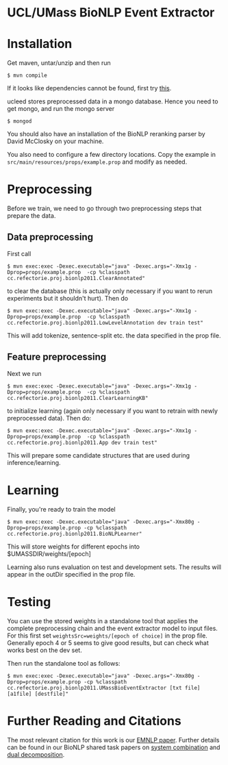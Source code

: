 UCL/UMass BioNLP Event Extractor
============================

# Installation

Get maven, untar/unzip and then run

    $ mvn compile

If it looks like dependencies cannot be found, first try [this](https://groups.google.com/a/factorie.cs.umass.edu/forum/?fromgroups=#!msg/discuss/7F8laYbmU-w/eFJJ_tlerrMJ). 

ucleed stores preprocessed data in a mongo database. Hence you need to get mongo, and run the mongo server

    $ mongod

You should also have an installation of the BioNLP reranking parser by David McClosky on your machine.

You also need to configure a few directory locations. Copy the example in `src/main/resources/props/example.prop` and modify as needed.

# Preprocessing

Before we train, we need to go through two preprocessing steps that prepare the data. 

## Data preprocessing

First call

    $ mvn exec:exec -Dexec.executable="java" -Dexec.args="-Xmx1g -Dprop=props/example.prop  -cp %classpath cc.refectorie.proj.bionlp2011.ClearAnnotated"

to clear the database (this is actually only necessary if you want to rerun experiments but it shouldn't hurt). Then do

    $ mvn exec:exec -Dexec.executable="java" -Dexec.args="-Xmx1g -Dprop=props/example.prop  -cp %classpath cc.refectorie.proj.bionlp2011.LowLevelAnnotation dev train test"

This will add tokenize, sentence-split etc. the data specified in the prop file.

## Feature preprocessing

Next we run

    $ mvn exec:exec -Dexec.executable="java" -Dexec.args="-Xmx1g -Dprop=props/example.prop  -cp %classpath cc.refectorie.proj.bionlp2011.ClearLearningKB"

to initialize learning (again only necessary if you want to retrain with newly preprocessed data). Then do:

    $ mvn exec:exec -Dexec.executable="java" -Dexec.args="-Xmx1g -Dprop=props/example.prop  -cp %classpath cc.refectorie.proj.bionlp2011.App dev train test"

This will prepare some candidate structures that are used during inference/learning.

# Learning

Finally, you're ready to train the model

    $ mvn exec:exec -Dexec.executable="java" -Dexec.args="-Xmx80g -Dprop=props/example.prop -cp %classpath cc.refectorie.proj.bionlp2011.BioNLPLearner"

This will store weights for different epochs into $UMASSDIR/weights/[epoch]

Learning also runs evaluation on test and development sets. The results will appear in the outDir
specified in the prop file.

# Testing

You can use the stored weights in a standalone tool that applies the complete preprocessing chain and the event
extractor model to input files. For this first set `weightsSrc=weights/[epoch of choice]` in the prop file. Generally epoch 4 or 5 seems to give good results, but can check what works best on the dev set. 

Then run the standalone tool as follows:

    $ mvn exec:exec -Dexec.executable="java" -Dexec.args="-Xmx80g -Dprop=props/example.prop -cp %classpath cc.refectorie.proj.bionlp2011.UMassBioEventExtractor [txt file] [a1file] [destfile]"

# Further Reading and Citations

The most relevant citation for this work is our [EMNLP paper](http://riedelcastro.github.com/publications/details/riedel11fast.html).
Further details can be found in our BioNLP shared task papers on 
[system combination](http://riedelcastro.github.com/publications/details/riedel11model.html) and 
[dual decomposition](http://riedelcastro.github.com/publications/details/riedel11robust.html).



